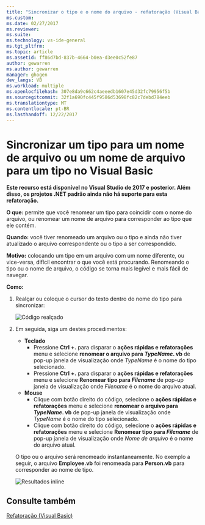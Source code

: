 ```yaml
---
title: "Sincronizar o tipo e o nome do arquivo - refatoração (Visual Basic) | Microsoft Docs"
ms.custom: 
ms.date: 02/27/2017
ms.reviewer: 
ms.suite: 
ms.technology: vs-ide-general
ms.tgt_pltfrm: 
ms.topic: article
ms.assetid: ff86d7bd-837b-4664-b0ea-d3ee0c52fe87
author: gewarren
ms.author: gewarren
manager: ghogen
dev_langs: VB
ms.workload: multiple
ms.openlocfilehash: 307e8da9c662c4aeeedb1607e45d32fc79956f5b
ms.sourcegitcommit: 32f1a690fc445f9586d53698fc82c7debd784eeb
ms.translationtype: MT
ms.contentlocale: pt-BR
ms.lasthandoff: 12/22/2017
---
```

# <a name="sync-a-type-to-a-filename-or-a-filename-to-a-type-in-visual-basic"></a>Sincronizar um tipo para um nome de arquivo ou um nome de arquivo para um tipo no Visual Basic

<!-- VERSIONLESS -->
**Este recurso está disponível no Visual Studio de 2017 e posterior.  Além disso, os projetos .NET padrão ainda não há suporte para esta refatoração.**

**O que:** permite que você renomear um tipo para coincidir com o nome do arquivo, ou renomear um nome de arquivo para corresponder ao tipo que ele contém.

**Quando:** você tiver renomeado um arquivo ou o tipo e ainda não tiver atualizado o arquivo correspondente ou o tipo a ser correspondido. 

**Motivo:** colocando um tipo em um arquivo com um nome diferente, ou vice-versa, difícil encontrar o que você está procurando.  Renomeando o tipo ou o nome de arquivo, o código se torna mais legível e mais fácil de navegar.

**Como:**

1. Realçar ou coloque o cursor do texto dentro do nome do tipo para sincronizar:

   ![Código realçado](media/synctype_highlight.png)

1. Em seguida, siga um destes procedimentos:
   * **Teclado**
     * Pressione **Ctrl +.** para disparar o **ações rápidas e refatorações** menu e selecione **renomear o arquivo para *TypeName*. vb** de pop-up janela de visualização onde *TypeName* é o nome do tipo selecionado.
     * Pressione **Ctrl +.** para disparar o **ações rápidas e refatorações** menu e selecione **Renomear tipo para _Filename_**  de pop-up janela de visualização onde *Filename* é o nome do arquivo atual.
   * **Mouse**
     * Clique com botão direito do código, selecione o **ações rápidas e refatorações** menu e selecione **renomear o arquivo para *TypeName*. vb** de pop-up janela de visualização onde *TypeName* é o nome do tipo selecionado.
     * Clique com botão direito do código, selecione o **ações rápidas e refatorações** menu e selecione **Renomear tipo para _Filename_**  de pop-up janela de visualização onde  *Nome de arquivo* é o nome do arquivo atual.

   O tipo ou o arquivo será renomeado instantaneamente.  No exemplo a seguir, o arquivo **Employee.vb** foi renomeada para **Person.vb** para corresponder ao nome de tipo.

   ![Resultados inline](media/synctype_result.png)

## <a name="see-also"></a>Consulte também  
[Refatoração (Visual Basic)](../refactoring-vb.md)
